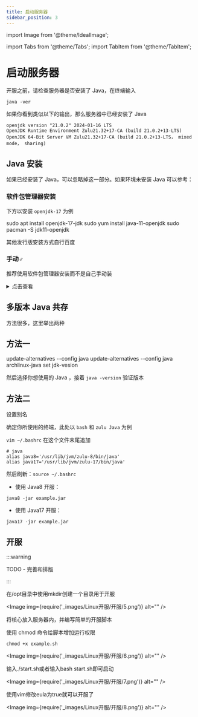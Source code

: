 ```yaml
---
title: 启动服务器
sidebar_position: 3
---
```


import Image from '@theme/IdealImage';

import Tabs from '@theme/Tabs';
import TabItem from '@theme/TabItem';

# 启动服务器

开服之前，请检查服务器是否安装了 Java，在终端输入

`java -ver`

如果你看到类似以下的输出，那么服务器中已经安装了 Java

```text
openjdk version "21.0.2" 2024-01-16 LTS
OpenJDK Runtime Environment Zulu21.32+17-CA (build 21.0.2+13-LTS)
OpenJDK 64-Bit Server VM Zulu21.32+17-CA (build 21.0.2+13-LTS， mixed mode， sharing)
```

## Java 安装

如果已经安装了 Java，可以忽略掉这一部分。如果环境未安装 Java 可以参考：

### 软件包管理器安装

下方以安装 `openjdk-17` 为例

<Tabs defaultValue="Debian/Ubuntu">
  <TabItem value="Debian/Ubuntu">sudo apt install openjdk-17-jdk</TabItem>
  <TabItem value="RedHat/CentOS">sudo yum install java-11-openjdk</TabItem>
  <TabItem value="ArchLinux">sudo pacman -S jdk11-openjdk</TabItem>
</Tabs>

其他发行版安装方式自行百度

### 手动♂

推荐使用软件包管理器安装而不是自己手动装

<details>
    <summary>点击查看</summary>

一般来说，在 Linux 中进行软件安装部署会放在 `/opt` 目录下，我们也遵循这个规则，当然你也可以不遵循

使用cd切换到/opt目录

`cd /opt`

### 下载

#### SFTP 文件传输

不熟悉 wget 时，先使用 Windows 前往[zulu下载](https://www.azul.com/downloads/?package=jdk#zulu)，下载再使用 SFTP 软件上传到服务器 `/opt` 目录下。

<Image img={require('_images/Linux开服/开服/1.png')} alt="" />

#### wegt 下载

使用 wget 指令下载

`wget https://cdn.azul.com/zulu/bin/zulu21.34.19-ca-jdk21.0.3-linux_x64.tar.gz`

<Image img={require('_images/Linux开服/开服/2.png')} alt="" />

### 压缩包解压

解压压缩包：

<Image img={require('_images/Linux开服/开服/3.png')} alt="" />

将目录重命名为 jdk21 ：

<Image img={require('_images/Linux开服/开服/4.png')} alt="" />

这样就算是安装好了(PS：这里的操作仅适用于开服使用，若需要其他需要jdk的操作请使用包管理器安装openjdk)

</details>

## 多版本 Java 共存

方法很多，这里举出两种

## 方法一

<Tabs defaultValue="Debian/Ubuntu">
  <TabItem value="Debian/Ubuntu">update-alternatives --config java</TabItem>
  <TabItem value="RedHat/CentOS">update-alternatives --config java</TabItem>
  <TabItem value="ArchLinux">archlinux-java set jdk-vesion</TabItem>
</Tabs>

然后选择你想使用的 Java ，接着 `java -version` 验证版本

## 方法二

设置别名

确定你所使用的终端，此处以 `bash`  和 `zulu Java` 为例

`vim ~/.bashrc` 在这个文件末尾追加

```shell
# java
alias java8='/usr/lib/jvm/zulu-8/bin/java'
alias java17='/usr/lib/jvm/zulu-17/bin/java'
```

然后刷新：`source ~/.bashrc`

- 使用 Java8 开服：

```shell
java8 -jar example.jar
```

- 使用 Java17 开服：

```shell
java17 -jar example.jar
```

## 开服

:::warning

TODO - 完善和排版

:::

在/opt目录中使用mkdir创建一个目录用于开服

<Image img={require('_images/Linux开服/开服/5.png')} alt="" />

将核心放入服务器内，并编写简单的开服脚本

使用 chmod 命令给脚本增加运行权限

```shell
chmod +x example.sh
```

<Image img={require('_images/Linux开服/开服/6.png')} alt="" />

输入./start.sh或者输入bash start.sh即可启动

<Image img={require('_images/Linux开服/开服/7.png')} alt="" />

使用vim修改eula为true就可以开服了

<Image img={require('_images/Linux开服/开服/8.png')} alt="" />
